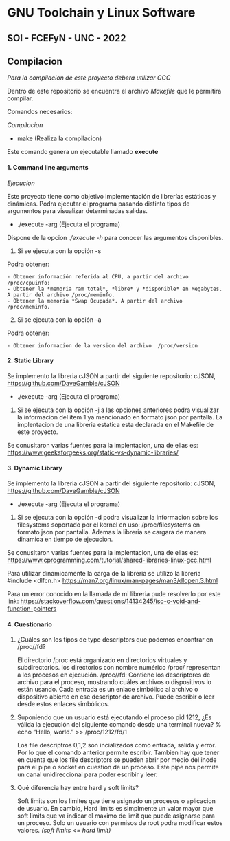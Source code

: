 # GNU Toolchain y Linux Software #
## SOI - FCEFyN - UNC - 2022 ## 

## Compilacion
*Para la compilacion de este proyecto debera utilizar GCC*

Dentro de este repositorio se encuentra el archivo *Makefile* que le permitira compilar.

Comandos necesarios:

*Compilacion*
- make (Realiza la compilacion)

Este comando genera un ejecutable llamado **execute**

#### 1. Command line arguments
*Ejecucion*

Este proyecto tiene como objetivo implementación de librerías estáticas y dinámicas.
Podra ejecutar el programa pasando distinto tipos de argumentos para visualizar determinadas salidas.
- ./execute -arg (Ejecuta el programa)

Dispone de la opcion _./execute -h_ para conocer las argumentos disponibles.

 1. Si se ejecuta con la opción -s 
 
 Podra obtener:
 
    - Obtener información referida al CPU, a partir del archivo /proc/cpuinfo:
    - Obtener la *memoria ram total*, *libre* y *disponible* en Megabytes. A partir del archivo /proc/meminfo. 
    - Obtener la memoria *Swap Ocupada*. A partir del archivo /proc/meminfo.
 
 2. Si se ejecuta con la opción -a 
 
 Podra obtener:
 
    - Obtener informacion de la version del archivo  /proc/version

#### 2. Static Library
Se implemento la libreria cJSON a partir del siguiente repositorio:
cJSON, https://github.com/DaveGamble/cJSON
- ./execute -arg (Ejecuta el programa)
1. Si se ejecuta con la opción -j a las opciones anteriores podra visualizar la informacion del item 1 ya mencionado en formato json por pantalla.
La implentacion de una libreria estatica esta declarada en el Makefile de este proyecto.

Se conusltaron varias fuentes para la implentacion, una de ellas es: https://www.geeksforgeeks.org/static-vs-dynamic-libraries/


#### 3. Dynamic Library
Se implemento la libreria cJSON a partir del siguiente repositorio:
cJSON, https://github.com/DaveGamble/cJSON
- ./execute -arg (Ejecuta el programa)
1. Si se ejecuta con la opción -d podra visualizar la informacion sobre los filesystems soportado por el kernel en uso: /proc/filesystems en formato json por pantalla. Ademas la libreria se cargara de manera dinamica en tiempo de ejecucion. 

Se conusltaron varias fuentes para la implentacion, una de ellas es: https://www.cprogramming.com/tutorial/shared-libraries-linux-gcc.html

Para utilizar dinamicamente la carga de la libreria se utilizo la libreria   #include <dlfcn.h>
https://man7.org/linux/man-pages/man3/dlopen.3.html

Para un error conocido en la llamada de mi libreria pude resolverlo por este link: https://stackoverflow.com/questions/14134245/iso-c-void-and-function-pointers

#### 4. Cuestionario
1. ¿Cuáles son los tipos de type descriptors que podemos encontrar en /proc/<id>/fd?

    El directorio /proc está organizado en directorios virtuales y subdirectorios. los directorios con nombre numérico /proc/<id> representan a los procesos en ejecución. 
    /proc/<id>/fd: Contiene los descriptores de archivo para el proceso, mostrando cuáles archivos o dispositivos lo están usando. Cada entrada es un enlace simbólico al archivo o dispositivo abierto en ese descriptor de archivo. Puede escribir o leer desde estos enlaces simbólicos.

2. Suponiendo que un usuario está ejecutando el proceso pid 1212, ¿Es válida la ejecución del siguiente comando desde una terminal nueva?
% echo “Hello, world.” >> /proc/1212/fd/1

   Los file descriptros 0,1,2 son incializados como entrada, salida y error. Por lo que el comando anterior permite escribir.
   Tambien hay que tener en cuenta que los file descriptors se pueden abrir por medio del inode para el pipe o socket en cuestion de un proceso. Este pipe nos permite un canal unidireccional para poder escribir y leer. 

3. Qué diferencia hay entre hard y soft limits?

    Soft limits son los limites que tiene asignado un procesos o aplicacion de usuario. En cambio, Hard limits es simplmente un valor mayor que soft limits que va indicar el maximo de limit que puede asignarse para un proceso. Solo un usuario con permisos de root podra modificar estos valores.
    _(soft limits <= hard limit)_
